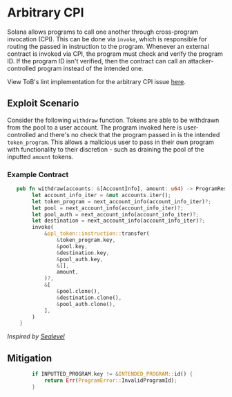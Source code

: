 # Arbitrary CPI
Solana allows programs to call one another through cross-program invocation (CPI). This can be done via `invoke`, which is responsible for routing the passed in instruction to the program. Whenever an external contract is invoked via CPI, the program must check and verify the program ID. If the program ID isn't verified, then the contract can call an attacker-controlled program instead of the intended one.

View ToB's lint implementation for the arbitrary CPI issue [here](https://github.com/crytic/solana-lints/tree/master/lints/arbitrary_cpi).

## Exploit Scenario
Consider the following `withdraw` function. Tokens are able to be withdrawn from the pool to a user account. The program invoked here is user-controlled and there's no check that the program passed in is the intended `token_program`. This allows a malicious user to pass in their own program with functionality to their discretion - such as draining the pool of the inputted `amount` tokens.
### Example Contract
```rust
   pub fn withdraw(accounts: &[AccountInfo], amount: u64) -> ProgramResult {
        let account_info_iter = &mut accounts.iter();
        let token_program = next_account_info(account_info_iter)?;
        let pool = next_account_info(account_info_iter)?;
        let pool_auth = next_account_info(account_info_iter)?;
        let destination = next_account_info(account_info_iter)?;
        invoke(
            &spl_token::instruction::transfer(
                &token_program.key,
                &pool.key,
                &destination.key,
                &pool_auth.key,
                &[],
                amount,
            )?,
            &[
                &pool.clone(),
                &destination.clone(),
                &pool_auth.clone(),
            ],
        )
    }
```
*Inspired by [Sealevel](https://github.com/coral-xyz/sealevel-attacks/)*
## Mitigation
```rust
        if INPUTTED_PROGRAM.key != &INTENDED_PROGRAM::id() {
            return Err(ProgramError::InvalidProgramId);
        }
```
